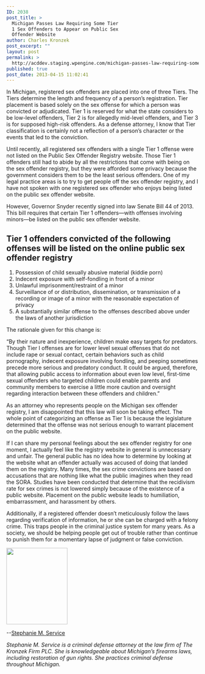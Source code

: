 ```yaml
---
ID: 2038
post_title: >
  Michigan Passes Law Requiring Some Tier
  1 Sex Offenders to Appear on Public Sex
  Offender Website
author: Charles Kronzek
post_excerpt: ""
layout: post
permalink: >
  http://acddev.staging.wpengine.com/michigan-passes-law-requiring-some-tier-1-sex-offenders-to-appear-on-public-sex-offender-website.html
published: true
post_date: 2013-04-15 11:02:41
---
```

In Michigan, registered sex offenders are placed into one of three Tiers. The Tiers determine the length and frequency of a person’s registration. Tier placement is based solely on the sex offense for which a person was convicted or adjudicated. Tier 1 is reserved for what the state considers to be low-level offenders, Tier 2 is for allegedly mid-level offenders, and Tier 3 is for supposed high-risk offenders. As a defense attorney, I know that Tier classification is certainly not a reflection of a person’s character or the events that led to the conviction.

Until recently, all registered sex offenders with a single Tier 1 offense were not listed on the Public Sex Offender Registry website. Those Tier 1 offenders still had to abide by all the restrictions that come with being on the sex offender registry, but they were afforded some privacy because the government considers them to be the least serious offenders. One of my legal practice areas is to try to get people off the sex offender registry, and I have not spoken with one registered sex offender who enjoys being listed on the public sex offender website. 



However, Governor Snyder recently signed into law Senate Bill 44 of 2013. This bill requires that certain Tier 1 offenders—with offenses involving minors—be listed on the public sex offender website.

<h2>Tier 1 offenders convicted of the following offenses will be listed on the online public sex offender registry</h2>

<ol>
<li>Possession of child sexually abusive material (kiddie porn)</li>
<li>Indecent exposure with self-fondling in front of a minor</li>
<li>Unlawful imprisonment/restraint of a minor</li>
<li>Surveillance of or distribution, dissemination, or transmission of a recording or image of a minor with the reasonable expectation of privacy</li>
<li>A substantially similar offense to the offenses described above under the laws of another jurisdiction</li>
</ol>

The rationale given for this change is:

“By their nature and inexperience, children make easy targets for predators. Though Tier I offenses are for lower level sexual offenses that do not include rape or sexual contact, certain behaviors such as child pornography, indecent exposure involving fondling, and peeping sometimes precede more serious and predatory conduct. It could be argued, therefore, that allowing public access to information about even low level, first-time sexual offenders who targeted children could enable parents and community members to exercise a little more caution and oversight regarding interaction between these offenders and children.”

As an attorney who represents people on the Michigan sex offender registry, I am disappointed that this law will soon be taking effect. The whole point of categorizing an offense as Tier 1 is because the legislature determined that the offense was not serious enough to warrant placement on the public website. 

If I can share my personal feelings about the sex offender registry for one moment, I actually feel like the registry website in general is unnecessary and unfair. The general public has no idea how to determine by looking at the website what an offender actually was accused of doing that landed them on the registry. Many times, the sex crime convictions are based on accusations that are nothing like what the public imagines when they read the SORA. Studies have been conducted that determine that the recidivism rate for sex crimes is not lowered simply because of the existence of a public website. Placement on the public website leads to humiliation, embarrassment, and harassment by others. 

Additionally, if a registered offender doesn’t meticulously follow the laws regarding verification of information, he or she can be charged with a felony crime. This traps people in the criminal justice system for many years. As a society, we should be helping people get out of trouble rather than continue to punish them for a momentary lapse of judgment or false conviction.

<img class="alignnone" title="Stephanie Service, Esq." src="/images/Service.png" alt="" width="160" height="200" />

--<a href="http://acddev.staging.wpengine.com/Trial-Attorneys.html#7" target="_blank">Stephanie M. Service</a>

<em>Stephanie M. Service is a criminal defense attorney at the law firm of The Kronzek Firm PLC. She is knowledgeable about Michigan’s firearms laws, including restoration of gun rights. She practices criminal defense throughout Michigan.</em>
